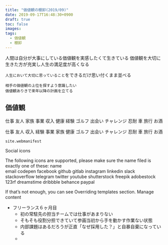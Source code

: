 ```yaml
---
title: "価値観の棚卸(2019/09)"
date: 2019-09-17T16:48:30+0900
draft: true
toc: false
images:
tags: 
  - 価値観
  - 棚卸
---
```


  人間は自分が大事にしている価値観を実感したくて生きている
  価値観を大切に生きた方が充実し人生の満足度が高くなる

`人生において大切に思っていること`をできるだけ思い付くまま並べる


    相手の価値観の上位を探すよう意識したい
    価値観ありきで来年以降の計画を立てる


## 価値観


仕事
友人
家族
事業
収入
健康
経験
ゴルフ
出会い
チャレンジ
忍耐
車
旅行
お酒



仕事
友人
収入
経験
事業
家族
健康
ゴルフ
出会い
チャレンジ
忍耐
車
旅行
お酒



    site.webmanifest

Social icons

The following icons are supported, please make sure the name filed is exactly one of these:
name			
email	codepen	facebook	github
gitlab	instagram	linkedin	slack
stackoverflow	telegram	twitter	youtube
shutterstock	freepik	adobestock	123rf
dreamstime	dribbble	behance	paypal

If that’s not enough, you can see Overriding templates section.
Manage content





















* フリーランス６ヶ月目
  * 初の常駐先の担当チームでは仕事があまりない
  * そもそも役割分担できていて参画当初から手を動かす作業ない状態
  * 内部課題はあるだろうが正直「なぜ採用した？」と自暴自棄になっている
  *

